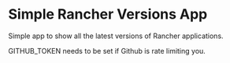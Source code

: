 # Simple Rancher Versions App

Simple app to show all the latest versions of Rancher applications.

GITHUB_TOKEN needs to be set if Github is rate limiting you.
